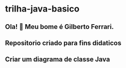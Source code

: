 # trilha-java-basico  
## Ola! 👋  Meu bome é Gilberto Ferrari.
## Repositorio criado para fins didaticos  
## Criar um diagrama de classe Java
